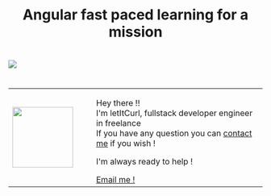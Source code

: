 <h1 align="center" >Angular fast paced learning for a mission <h1>
<img align="center" src="https://wetic.be/wp-content/uploads/2019/10/top-18-most-comAbout memon-angularjs-developer-mistakes-41f9ad303a51db70e4a5204e101e7414-e1570035878790.png">

<h1 align="center" > <About me <h1>

<table>
  <tr>
    <td>
      <div style="width: 120px;">
        <img style="width: 120px;" src="https://res.cloudinary.com/duydvdaxd/image/upload/w_120,c_fill,ar_1:1,g_auto/v1587723517/Rodeooo_khmmmu.jpg"/>
    </div>
    </td>
    <td>
      <div style="margin-left: 30px;">
        <p>Hey there !!</br>
        I'm letItCurl, fullstack developer engineer in freelance</br>
        If you have any question you can <a href="https://www.linkedin.com/in/roland-lopez-developer/?locale=en_US">contact me</a> if you wish !</p>
        <p>I'm always ready to help !</p>
        <a href="mailto:rolandlopez.developer@gmail.com?subject=Hey!4reUava1labl3?">Email me !</a>
    </div>
    </td>
  </tr>
</table>
